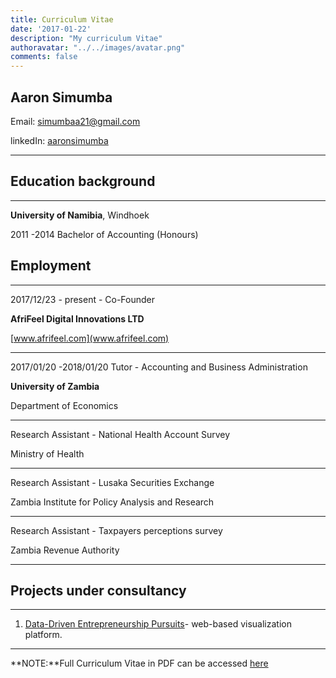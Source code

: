 ```yaml
---
title: Curriculum Vitae
date: '2017-01-22'
description: "My curriculum Vitae"
authoravatar: "../../images/avatar.png"
comments: false
---
```


Aaron Simumba
-------------

Email: simumbaa21@gmail.com

linkedIn: [aaronsimumba](https://linkedin.com/in/aaronsimumba)

***



Education background
--------------------
***
  **University of Namibia**, Windhoek

2011 -2014 Bachelor of Accounting (Honours)

Employment
----------
***
2017/12/23 - present - Co-Founder

  **AfriFeel Digital Innovations LTD**
  
[www.afrifeel.com](www.afrifeel.com)
***
2017/01/20 -2018/01/20 Tutor - Accounting and Business Administration
  
  **University of Zambia**
  
  Department of Economics
  ****
  Research Assistant - National Health Account Survey
  
  Ministry of Health
  ***
  
  Research Assistant - Lusaka Securities Exchange
  
  Zambia Institute for Policy Analysis and Research
  ***
  Research Assistant - Taxpayers perceptions survey
  
  Zambia Revenue Authority
  ***
  Projects under consultancy
----------
***
1. [Data-Driven Entrepreneurship Pursuits](https://bongohive.co.zm/data-driven-entrepreneurship/)- web-based visualization platform.


***
**NOTE:**Full Curriculum Vitae in PDF can be accessed [here](https://drive.google.com/open?id=0B5VTtKE_RbBDVVlzRzhOdTd6NEU)